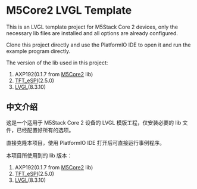 # M5Core2 LVGL Template

This is an LVGL template project for M5Stack Core 2 devices, only the necessary lib files are installed and all options are already configured.

Clone this project directly and use the PlatformIO IDE to open it and run the example program directly.

The version of the lib used in this project:

1. AXP192(0.1.7 from [M5Core2](https://github.com/m5stack/M5Core2) lib)
2. [TFT_eSPI](https://github.com/Bodmer/TFT_eSPI)(2.5.0)
3. [LVGL](https://github.com/lvgl/lvgl)(8.3.10)

## 中文介绍

这是一个适用于 M5Stack Core 2 设备的 LVGL 模版工程，仅安装必要的 lib 文件，已经配置好所有的选项。

直接克隆本项目，使用 PlatformIO IDE 打开后可直接运行事例程序。

本项目所使用到的 lib 版本：

1. AXP192(0.1.7 from [M5Core2](https://github.com/m5stack/M5Core2) lib)
2. [TFT_eSPI](https://github.com/Bodmer/TFT_eSPI)(2.5.0)
3. [LVGL](https://github.com/lvgl/lvgl)(8.3.10)
